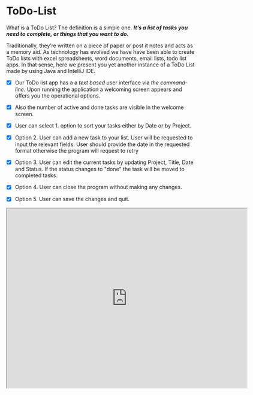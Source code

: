 # ToDo-List

What is a ToDo List? The definition is a simple one. **_It’s a list of tasks you need to complete, or things that you want to do._**

Traditionally, they’re written on a piece of paper or post it notes and acts as a memory aid. As technology has evolved we have have been able to create ToDo lists with excel spreadsheets, word documents, email lists, todo list apps. In that sense, here we present you yet another instance of a ToDo List made by using Java and IntelliJ IDE.

- [x] Our ToDo list app has a a _text based_ user interface via _the command-line._ Upon running the application a welcoming screen appears and offers you the operational options.

- [x] Also the number of active and done tasks are visible in the welcome screen.

- [x] User can select 1. option to sort your tasks either by Date or by Project.

- [x] Option 2. User can add a new task to your list. User will be requested to input the relevant fields. User should provide the date in the requested format otherwise the program will request to retry

- [x] Option 3. User can edit the current tasks by updating Project, Title, Date and Status. If the status changes to "done" the task will be moved to completed tasks.

- [x] Option 4. User can close the program without making any changes.

- [x] Option 5. User can save the changes and quit.


<iframe src="https://drive.google.com/file/d/1Ba60ToTDW-zBZp_2-MA-gtdvdCpJ8WG7/preview" width="640" height="480"></iframe>
